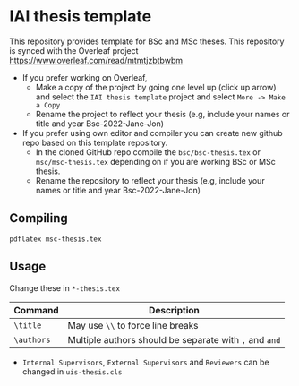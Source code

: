 # IAI thesis template
This repository provides template for BSc and MSc theses. This repository is synced with the Overleaf project https://www.overleaf.com/read/mtmtjzbtbwbm

* If you prefer working on Overleaf, 
  - Make a copy of the project by going one level up (click up arrow) and select the `IAI thesis template` project and select `More -> Make a Copy`
  - Rename the project to reflect your thesis (e.g, include your names or title and year Bsc-2022-Jane-Jon)
* If you prefer using own editor and compiler you can create new github repo based on this template repository.
  - In the cloned GitHub repo compile the `bsc/bsc-thesis.tex` or `msc/msc-thesis.tex` depending on if you are working BSc or MSc thesis.
  - Rename the repository to reflect your thesis (e.g, include your names or title and year Bsc-2022-Jane-Jon)

## Compiling


```shell
pdflatex msc-thesis.tex
```

## Usage


Change these in `*-thesis.tex`

| Command           | Description                                                       |
|-------------------|-------------------------------------------------------------------|
| `\title`          | May use `\\` to force line breaks                                 |
| `\authors`        | Multiple authors should be separate with `,` and `and`            |


* `Internal Supervisors`, `External Supervisors` and `Reviewers` can be changed in `uis-thesis.cls`